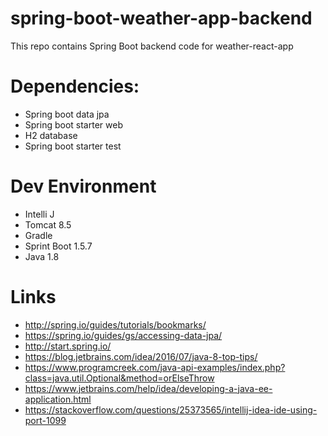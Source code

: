 # spring-boot-weather-app-backend
This repo contains Spring Boot backend code for weather-react-app 


# Dependencies:
* Spring boot data jpa
* Spring boot starter web
* H2 database
* Spring boot starter test

# Dev Environment
* Intelli J
* Tomcat 8.5
* Gradle
* Sprint Boot 1.5.7
* Java 1.8

# Links
* http://spring.io/guides/tutorials/bookmarks/
* https://spring.io/guides/gs/accessing-data-jpa/
* http://start.spring.io/
* https://blog.jetbrains.com/idea/2016/07/java-8-top-tips/
* https://www.programcreek.com/java-api-examples/index.php?class=java.util.Optional&method=orElseThrow
* https://www.jetbrains.com/help/idea/developing-a-java-ee-application.html
* https://stackoverflow.com/questions/25373565/intellij-idea-ide-using-port-1099
